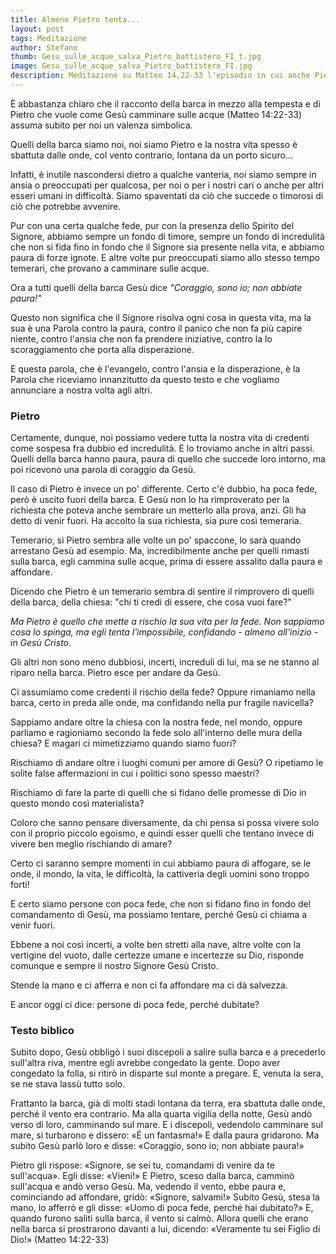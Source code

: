 ```yaml
---
title: Almeno Pietro tenta...
layout: post
tags: Meditazione
author: Stefano
thumb: Gesu_sulle_acque_salva_Pietro_battistero_FI_t.jpg
image: Gesu_sulle_acque_salva_Pietro_battistero_FI.jpg
description: Meditazione su Matteo 14,22-33 l'episodio in cui anche Pietro come Gesù vuole camminare sulle acque, e inizia ma poi dubita 
---
```


È abbastanza chiaro che il racconto della barca in mezzo alla tempesta e di Pietro che vuole come Gesù camminare sulle acque (Matteo 14:22-33) assuma subito per noi un valenza simbolica.

Quelli della barca siamo noi, noi siamo Pietro e la nostra vita spesso è sbattuta dalle onde, col vento contrario, lontana da un porto sicuro...

Infatti, è inutile nascondersi dietro a qualche vanteria, noi siamo sempre in ansia o preoccupati per qualcosa, per noi o per i nostri cari o anche per altri esseri umani in difficoltà. Siamo spaventati da ciò che succede o timorosi di ciò che potrebbe avvenire. 

Pur con una certa qualche fede, pur con la presenza dello Spirito del Signore, abbiamo sempre un fondo di timore, sempre un fondo di incredulità che non si fida fino in fondo che il Signore sia presente nella vita, e abbiamo paura di forze ignote. E altre volte pur preoccupati siamo allo stesso tempo temerari, che provano a camminare sulle acque.

Ora a tutti quelli della barca Gesù dice *"Coraggio, sono io; non abbiate paura!"*

Questo non significa che il Signore risolva ogni cosa in questa vita, ma la sua è una Parola contro la paura, contro il panico che non fa più capire niente, contro l'ansia che non fa prendere iniziative, contro la lo scoraggiamento che porta alla disperazione.

E questa parola, che è l'evangelo, contro l'ansia e la disperazione, è la Parola che riceviamo innanzitutto da questo testo e che vogliamo annunciare a nostra volta agli altri.

### Pietro
Certamente, dunque, noi possiamo vedere tutta la nostra vita di credenti come sospesa fra dubbio ed incredulità. E lo troviamo anche in altri passi. Quelli della barca hanno paura, paura di quello che succede loro intorno, ma poi ricevono una parola di coraggio da Gesù.

Il caso di Pietro è invece un po' differente. Certo c'è dubbio, ha poca fede, però è uscito fuori della barca. E Gesù non lo ha rimproverato per la richiesta che poteva anche sembrare un metterlo alla prova, anzi. Gli ha detto di venir fuori. Ha accolto la sua richiesta, sia pure così temeraria.

Temerario, sì Pietro sembra alle volte un po' spaccone, lo sarà quando arrestano Gesù ad esempio. Ma, incredibilmente anche per quelli rimasti sulla barca, egli cammina sulle acque, prima di essere assalito dalla paura e affondare. 

Dicendo che Pietro è un temerario sembra di sentire il rimprovero di quelli della barca, della chiesa: "chi ti credi di essere, che cosa vuoi fare?"

*Ma Pietro è quello che mette a rischio la sua vita per la fede. Non sappiamo cosa lo spinga, ma egli tenta l'impossibile, confidando - almeno all'inizio - in Gesù Cristo.*

Gli altri non sono meno dubbiosi, incerti, increduli di lui, ma se ne stanno al riparo nella barca. Pietro esce per andare da Gesù.

Ci assumiamo come credenti il rischio della fede? Oppure rimaniamo nella barca, certo in preda alle onde, ma confidando nella pur fragile navicella?

Sappiamo andare oltre la chiesa con la nostra fede, nel mondo, oppure parliamo e ragioniamo secondo la fede solo all'interno delle mura della chiesa? E magari ci mimetizziamo quando siamo fuori?

Rischiamo di andare oltre i luoghi comuni per amore di Gesù? O ripetiamo le solite false affermazioni in cui i politici sono spesso maestri?

Rischiamo di fare la parte di quelli che si fidano delle promesse di Dio in questo mondo così materialista? 

Coloro che sanno pensare diversamente, da chi pensa si possa vivere solo con il proprio piccolo egoismo, e quindi esser quelli che tentano invece di vivere ben meglio rischiando di amare?

Certo ci saranno sempre momenti in cui abbiamo paura di affogare, se le onde, il mondo, la vita, le difficoltà, la cattiveria degli uomini sono troppo forti! 

E certo siamo persone con poca fede, che non si fidano fino in fondo del comandamento di Gesù, ma possiamo tentare, perché Gesù ci chiama a venir fuori.

Ebbene a noi così incerti, a volte ben stretti alla nave, altre volte con la vertigine del vuoto, dalle certezze umane e incertezze su Dio, risponde comunque e sempre il nostro Signore Gesù Cristo.

Stende la mano e ci afferra e non ci fa affondare ma ci dà salvezza.

E ancor oggi ci dice: persone di poca fede, perché dubitate?

### Testo biblico
Subito dopo, Gesù obbligò i suoi discepoli a salire sulla barca e a precederlo sull'altra riva, mentre egli avrebbe congedato la gente. Dopo aver congedato la folla, si ritirò in disparte sul monte a pregare. E, venuta la sera, se ne stava lassù tutto solo. 

Frattanto la barca, già di molti stadi lontana da terra, era sbattuta dalle onde, perché il vento era contrario. Ma alla quarta vigilia della notte, Gesù andò verso di loro, camminando sul mare. E i discepoli, vedendolo camminare sul mare, si turbarono e dissero: «É un fantasma!» E dalla paura gridarono. Ma subito Gesù parlò loro e disse: «Coraggio, sono io; non abbiate paura!» 

Pietro gli rispose: «Signore, se sei tu, comandami di venire da te sull'acqua». Egli disse: «Vieni!» E Pietro, sceso dalla barca, camminò sull'acqua e andò verso Gesù. Ma, vedendo il vento, ebbe paura e, cominciando ad affondare, gridò: «Signore, salvami!» Subito Gesù, stesa la mano, lo afferrò e gli disse: «Uomo di poca fede, perché hai dubitato?» E, quando furono saliti sulla barca, il vento si calmò. Allora quelli che erano nella barca si prostrarono davanti a lui, dicendo: «Veramente tu sei Figlio di Dio!» (Matteo 14:22-33)

